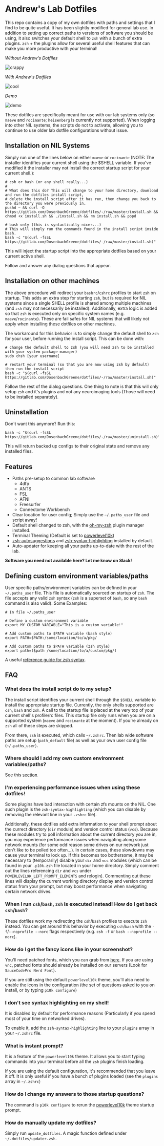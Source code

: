 # Andrew's Lab Dotfiles
This repo contains a copy of my own dotfiles with paths and settings that I find to be quite useful. It has been slightly modified for general lab use. In addition to setting up correct paths to versions of software you should be using, it also switches your default shell to `zsh` with a bunch of extra plugins. `zsh` + the plugins allow for several useful shell features that can make you more productive with your terminal!

*Without Andrew's Dotfiles*

![crappy](imgs/crappy.png "Old Configs")

*With Andrew's Dotfiles*

![cool](imgs/cool.png "New Configs")

*Demo*

![demo](imgs/demo.gif "Demo")

These dotfiles are specifically meant for use with our lab systems only (so `maeve` and `rocinante`; `heisenberg` is currently not supported). When logging into other NIL systems, the scripts do not to activate, allowing you to continue to use older lab dotfile configurations without issue.

## Installation on NIL Systems

Simply run one of the lines below on either `maeve` or `rocinante` (NOTE: The installer identifies your current shell using the $SHELL variable. If you've modified it the installer
may not install the correct startup script for your current shell.):

```
# csh or bash (or any shell really...)
#
# What does this do? This will change to your home directory, download and run the dotfiles install script,
# delete the install script after it has run, then change you back to the directory you were previously in.
pushd ~ && curl -O https://gitlab.com/DosenbachGreene/dotfiles/-/raw/master/install.sh && chmod +x install.sh && ./install.sh && rm install.sh && popd

# bash only (this is syntactically nicer...)
# This will simply run the commands found in the install script inside bash.
bash -c "$(curl -fsSL https://gitlab.com/DosenbachGreene/dotfiles/-/raw/master/install.sh)"
```

This will inject the startup script into the appropriate dotfiles based on your current active shell.

Follow and answer any dialog questions that appear.

## Installation on other machines

The above procedure will redirect your `bashrc`/`cshrc` profiles to start `zsh` on startup. This adds an extra step for starting `zsh`, but is required for NIL systems since a single SHELL profile is shared among multiple machines (and `zsh` may not necessarily be installed). Additionally, extra logic is added so that `zsh` is executed only on specific system names (e.g. `maeve`/`rocinante`). These are fail safes for NIL systems that will likely not apply when installing these dotfiles on other machines.

The workaround for this behavior is to simply change the default shell to `zsh` for your user, before running the install script. This can be done with:

```
# change the default shell to zsh (you will need zsh to be installed with your system package manager)
sudo chsh [your username]

# restart your terminal (so that you are now using zsh by default) then run the install script
bash -c "$(curl -fsSL https://gitlab.com/DosenbachGreene/dotfiles/-/raw/master/install.sh)"

```

Follow the rest of the dialog questions. One thing to note is that this will only setup `zsh` and it's plugins and not any neuroimaging tools (Those will need to be installed separately).

## Uninstallation

Don't want this anymore? Run this:

```
bash -c "$(curl -fsSL https://gitlab.com/DosenbachGreene/dotfiles/-/raw/master/uninstall.sh)"
```

This will return backed up configs to their original state and remove any installed files.

## Features

- Paths pre-setup to common lab software
    - 4dfp
    - ANTS
    - FSL
    - AFNI
    - Freesurfer
    - Connectome Workbench
- Clear location for user config; Simply use the `~/.paths_user` file and script away!
- Default shell changed to zsh, with the [oh-my-zsh](https://github.com/ohmyzsh/ohmyzsh) plugin manager installed.
- Terminal Theming (Default is set to [powerlevel10k](https://github.com/romkatv/powerlevel10k))
- [zsh-autosuggestions](https://github.com/zsh-users/zsh-autosuggestions) and [zsh-syntax-highlighting](https://github.com/zsh-users/zsh-syntax-highlighting) installed by default.
- Auto-updater for keeping all your paths up-to-date with the rest of the lab.

**Software you need not available here? Let me know on Slack!**

## Defining custom environment variables/paths

User specific paths/environment variables can be defined in your `~/.paths_user` file. This file is automatically sourced on startup of `zsh`. The file accepts any valid `zsh` syntax (`zsh` is a superset of `bash`, so any `bash` command is also valid). Some Examples:

```
# In file ~/.paths_user

# Define a custom environment variable
export MY_CUSTOM_VARIABLE="This is a custom variable!"

# Add custom paths to $PATH variable (bash style)
export PATH=$PATH:/some/location/to/a/pkg/

# Add custom paths to $PATH variable (zsh style)
export path=($path /some/location/to/a/custom/pkg/)
```

A useful [reference guide for zsh syntax](http://www.bash2zsh.com/zsh_refcard/refcard.pdf).

## FAQ

### What does the install script do to my setup?
The install script identifies your current shell through the `$SHELL` variable to install the appropriate startup file. Currently, the only shells supported are `csh`, `bash` and `zsh`.
A call to the startup file is placed at the very top of your current shell's profile/rc files. This startup file only runs when you are on a supported system (`maeve` and `rocinante` 
at the moment). If you're already on `zsh` all of these steps are skipped.

From there, `zsh` is executed, which calls `~/.zshrc`. Then lab wide software paths are setup (`path_default` file) as well as your own user config file (`~/.paths_user`).

### Where should I add my own custom environment variables/paths?

See this [section](#defining-custom-environment-variablespaths).

### I'm experiencing performance issues when using these dotfiles!
Some plugins have bad interaction with certain zfs mounts on the NIL. One such plugin is the `zsh-syntax-highlighting` (which
you can disable by removing the relevant line in your `.zshrc` file).

Additionally, these dotfiles add extra information to your shell prompt about the currect directory (`dir` module) and 
version control status (`vcs`). Because these modules try to poll information about the current directory you are in,
you may experience performance issues when navigating along some network mounts (for some odd reason some drives
on our network just don't like to be polled too often...). In certain cases, these slowdowns may cause your terminal to
lock up. If this becomes too bothersome, it may be necessary to (temporarily) disable your `dir` and `vcs` modules
(which can be found in your `.p10k.zsh` file located in your home directory. Simply comment out the lines referencing
`dir` and `vcs` under `POWERLEVEL9K_LEFT_PROMPT_ELEMENTS` and relogin). Commenting out these lines will display the current
working directory display and version control status from your prompt, but may boost performance when navigating certain
network drives.

### When I run `csh`/`bash`, `zsh` is executed instead! How do I get back `csh`/`bash`?

These dotfiles work my redirecting the `csh`/`bash` profiles to execute `zsh` instead. You can get around this behavior by executing `csh`/`bash` with the `-f`/`--noprofile --norc` flags respectively (e.g. `csh -f` or `bash --noprofile --norc`).

### How do I get the fancy icons like in your screenshot?
You'll need patched fonts, which you can grab from [here](https://www.nerdfonts.com/). If you are using `vnc`, patched fonts should already be installed on our servers (Look for `SauceCodePro Nerd Font`). 

If you are still using the default `powerlevel10k` theme, you'll also need to enable the icons in the configuration (the set of questions asked to you on install, or by typing `p10k configure`)

### I don't see syntax highlighting on my shell!
It is disabled by default for performance reasons (Particularly if you spend most of your time on networked drives).

To enable it, add the `zsh-syntax-highlighting` line to your `plugins` array in
your `~/.zshrc` file.

### What is instant prompt?
It is a feature of the `powerlevel10k` theme. It allows you to start typing commands into your terminal before all the `zsh` plugins finish loading.

If you are using the default configuration, it's recommended that you leave it off. It is only useful if you have a bunch of plugins loaded (see the `plugins` array in `~/.zshrc`)

### How do I change my answers to those startup questions?
The command is `p10k configure` to rerun the [powerlevel10k](https://github.com/romkatv/powerlevel10k) theme startup prompt.

### How do manually update my dotfiles?
Simply run `update_dotfiles`. A magic function defined under `~/.dotfiles/updater.zsh`.
